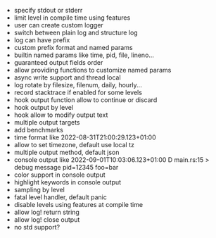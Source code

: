 * specify stdout or stderr
* limit level in compile time using features
* user can create custom logger
* switch between plain log and structure log
* log can have prefix
* custom prefix format and named params
* builtin named params like time, pid, file, lineno...
* guaranteed output fields order
* allow providing functions to customize named params
* async write support and thread local
* log rotate by filesize, filenum, daily, hourly...
* record stacktrace if enabled for some levels
* hook output function allow to continue or discard
* hook output by level
* hook allow to modify output text
* multiple output targets
* add benchmarks
* time format like 2022-08-31T21:00:29.123+01:00
* allow to set timezone, default use local tz
* multiple output method, default json
* console output like 2022-09-01T10:03:06.123+01:00 D main.rs:15 > debug message pid=12345 foo=bar
* color support in console output
* highlight keywords in console output
* sampling by level
* fatal level handler, default panic
* disable levels using features at compile time
* allow log! return string
* allow log! close output
* no std support?
